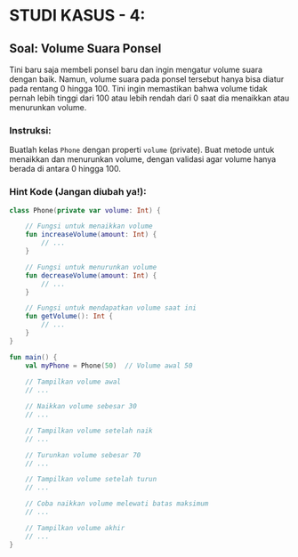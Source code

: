 
# STUDI KASUS - 4:

## Soal: Volume Suara Ponsel

Tini baru saja membeli ponsel baru dan ingin mengatur volume suara dengan baik. Namun, volume suara pada ponsel tersebut hanya bisa diatur pada rentang 0 hingga 100. Tini ingin memastikan bahwa volume tidak pernah lebih tinggi dari 100 atau lebih rendah dari 0 saat dia menaikkan atau menurunkan volume.

### Instruksi:
Buatlah kelas `Phone` dengan properti `volume` (private). Buat metode untuk menaikkan dan menurunkan volume, dengan validasi agar volume hanya berada di antara 0 hingga 100.

### Hint Kode (Jangan diubah ya!):
```kotlin
class Phone(private var volume: Int) {

    // Fungsi untuk menaikkan volume
    fun increaseVolume(amount: Int) {
        // ...
    }

    // Fungsi untuk menurunkan volume
    fun decreaseVolume(amount: Int) {
        // ...
    }

    // Fungsi untuk mendapatkan volume saat ini
    fun getVolume(): Int {
        // ...
    }
}

fun main() {
    val myPhone = Phone(50)  // Volume awal 50
    
    // Tampilkan volume awal
    // ...

    // Naikkan volume sebesar 30
    // ...

    // Tampilkan volume setelah naik
    // ...

    // Turunkan volume sebesar 70
    // ...

    // Tampilkan volume setelah turun
    // ...

    // Coba naikkan volume melewati batas maksimum
    // ...

    // Tampilkan volume akhir
    // ...
}
```
